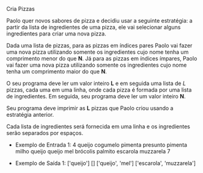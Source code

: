 Cria Pizzas

Paolo quer novos sabores de pizza e decidiu usar a seguinte estratégia:
a partir da lista de ingredientes de uma pizza, ele vai selecionar alguns
ingredientes para criar uma nova pizza.

Dada uma lista de pizzas, para as pizzas em índices pares Paolo vai fazer uma nova pizza utilizando
somente os ingredientes cujo nome tenha um comprimento menor do que **N**. Já para as pizzas
em índices ímpares, Paolo vai fazer uma nova pizza utilizando somente os ingredientes cujo nome
tenha um comprimento maior do que **N**.

O seu programa deve ler um valor inteiro **L** e em seguida uma lista de *L* pizzas,
cada uma em uma linha, onde cada pizza é formada por uma lista de ingredientes. Em seguida,
seu programa deve ler um valor inteiro **N**.

Seu programa deve imprimir as **L** pizzas que Paolo criou usando a estratégia anterior.

Cada lista de ingredientes será fornecida em uma linha e os ingredientes
serão separados por espaços.


- Exemplo de Entrada 1:
4
queijo cogumelo pimenta presunto
pimenta milho queijo
queijo mel brócolis palmito
escarola muzzarela
7

- Exemplo de Saída 1:
\['queijo'\]
\[\]
\['queijo', 'mel'\]
\['escarola', 'muzzarela'\]

